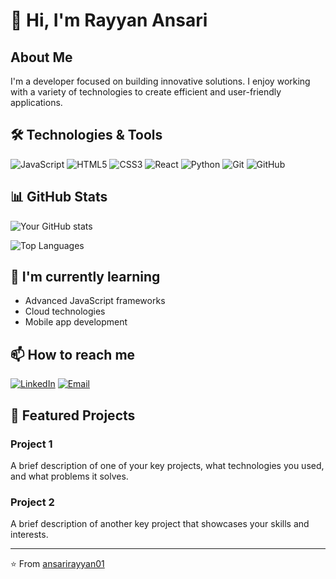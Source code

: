 # 👋 Hi, I'm Rayyan Ansari

## About Me
I'm a developer focused on building innovative solutions. I enjoy working with a variety of technologies to create efficient and user-friendly applications.

## 🛠️ Technologies & Tools
![JavaScript](https://img.shields.io/badge/-JavaScript-F7DF1E?style=flat-square&logo=javascript&logoColor=black)
![HTML5](https://img.shields.io/badge/-HTML5-E34F26?style=flat-square&logo=html5&logoColor=white)
![CSS3](https://img.shields.io/badge/-CSS3-1572B6?style=flat-square&logo=css3&logoColor=white)
![React](https://img.shields.io/badge/-React-61DAFB?style=flat-square&logo=react&logoColor=black)
![Python](https://img.shields.io/badge/-Python-3776AB?style=flat-square&logo=python&logoColor=white)
![Git](https://img.shields.io/badge/-Git-F05032?style=flat-square&logo=git&logoColor=white)
![GitHub](https://img.shields.io/badge/-GitHub-181717?style=flat-square&logo=github&logoColor=white)

## 📊 GitHub Stats
![Your GitHub stats](https://github-readme-stats.vercel.app/api?username=ansarirayyan01&show_icons=true&theme=radical)

![Top Languages](https://github-readme-stats.vercel.app/api/top-langs/?username=ansarirayyan01&layout=compact&theme=radical)

## 🌱 I'm currently learning
- Advanced JavaScript frameworks
- Cloud technologies
- Mobile app development

## 📫 How to reach me
[![LinkedIn](https://img.shields.io/badge/-LinkedIn-0077B5?style=flat-square&logo=LinkedIn&logoColor=white)](https://linkedin.com/in/rayyanansari)
[![Email](https://img.shields.io/badge/-Email-D14836?style=flat-square&logo=Gmail&logoColor=white)](mailto:youremail@example.com)

## 🔭 Featured Projects

### Project 1
A brief description of one of your key projects, what technologies you used, and what problems it solves.

### Project 2
A brief description of another key project that showcases your skills and interests.

---

⭐️ From [ansarirayyan01](https://github.com/ansarirayyan01)
